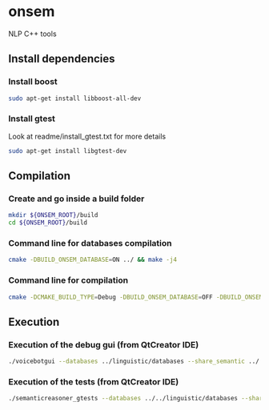 onsem
=====

NLP C++ tools



Install dependencies
--------------------

### Install boost

```bash
sudo apt-get install libboost-all-dev
```


### Install gtest

Look at readme/install_gtest.txt for more details

```bash
sudo apt-get install libgtest-dev
```



Compilation
-----------


### Create and go inside a build folder

```bash
mkdir ${ONSEM_ROOT}/build
cd ${ONSEM_ROOT}/build
```


### Command line for databases compilation

```bash
cmake -DBUILD_ONSEM_DATABASE=ON ../ && make -j4
```


### Command line for compilation

```bash
cmake -DCMAKE_BUILD_TYPE=Debug -DBUILD_ONSEM_DATABASE=OFF -DBUILD_ONSEM_TESTS=ON ../ && make -j4
```


Execution
---------

### Execution of the debug gui (from QtCreator IDE)

```bash
./voicebotgui --databases ../linguistic/databases --share_semantic ../../share/semantic
```


### Execution of the tests (from QtCreator IDE)

```bash
./semanticreasoner_gtests --databases ../../linguistic/databases --share_semantic ../../../share/semantic
```

